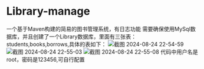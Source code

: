 # Library-manage
一个基于Maven构建的简易的图书管理系统，有日志功能
需要确保使用MySql数据库，并且创建了一个Library数据库，里面有三张表：students,books,borrows,具体的表如下：
![截图 2024-08-24 22-54-59](https://github.com/user-attachments/assets/5e5a1ba5-b44d-48a9-a7ae-874b2cd0d706)
![截图 2024-08-24 22-55-03](https://github.com/user-attachments/assets/8f973337-a613-4202-bbec-5509e18872a8)
![截图 2024-08-24 22-55-08](https://github.com/user-attachments/assets/8358d7e8-5c66-4b6b-857f-4f98a71f746a)
代码中用户名是root，密码是123456,可自行配置

